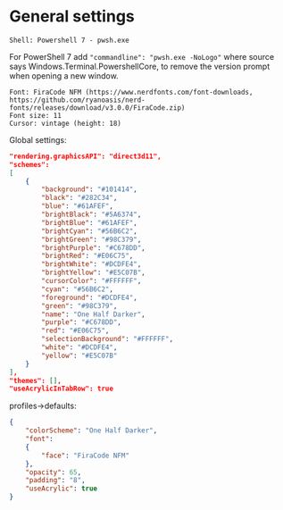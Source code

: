 # General settings

```
Shell: Powershell 7 - pwsh.exe
```
For PowerShell 7 add ``"commandline": "pwsh.exe -NoLogo"`` where source says Windows.Terminal.PowershellCore, to remove the version prompt when opening a new window.

```
Font: FiraCode NFM (https://www.nerdfonts.com/font-downloads, https://github.com/ryanoasis/nerd-fonts/releases/download/v3.0.0/FiraCode.zip)
Font size: 11
Cursor: vintage (height: 18)
```

Global settings:
```json
"rendering.graphicsAPI": "direct3d11",
"schemes": 
[
    {
        "background": "#101414",
        "black": "#282C34",
        "blue": "#61AFEF",
        "brightBlack": "#5A6374",
        "brightBlue": "#61AFEF",
        "brightCyan": "#56B6C2",
        "brightGreen": "#98C379",
        "brightPurple": "#C678DD",
        "brightRed": "#E06C75",
        "brightWhite": "#DCDFE4",
        "brightYellow": "#E5C07B",
        "cursorColor": "#FFFFFF",
        "cyan": "#56B6C2",
        "foreground": "#DCDFE4",
        "green": "#98C379",
        "name": "One Half Darker",
        "purple": "#C678DD",
        "red": "#E06C75",
        "selectionBackground": "#FFFFFF",
        "white": "#DCDFE4",
        "yellow": "#E5C07B"
    }
],
"themes": [],
"useAcrylicInTabRow": true
```

profiles->defaults:
```json
{
    "colorScheme": "One Half Darker",
    "font": 
    {
        "face": "FiraCode NFM"
    },
    "opacity": 65,
    "padding": "8",
    "useAcrylic": true
}
```
